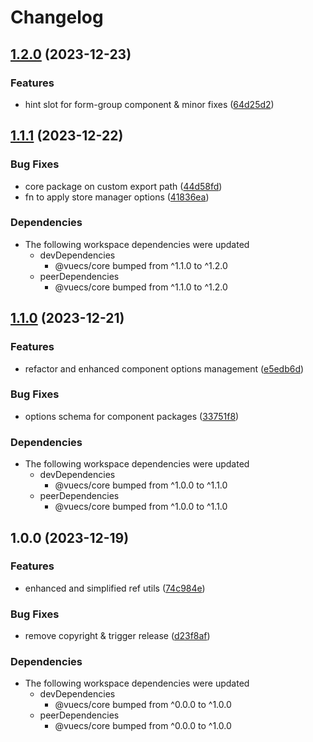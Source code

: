 # Changelog

## [1.2.0](https://github.com/tada5hi/vuecs/compare/form-controls-v1.1.1...form-controls-v1.2.0) (2023-12-23)


### Features

* hint slot for form-group component & minor fixes ([64d25d2](https://github.com/tada5hi/vuecs/commit/64d25d2be6f0a13c3dd284ea6d4ceb790181dfb8))

## [1.1.1](https://github.com/tada5hi/vuecs/compare/form-controls-v1.1.0...form-controls-v1.1.1) (2023-12-22)


### Bug Fixes

* core package on custom export path ([44d58fd](https://github.com/tada5hi/vuecs/commit/44d58fd3ca0584575bae5cfe6e833b5dafbf8379))
* fn to apply store manager options ([41836ea](https://github.com/tada5hi/vuecs/commit/41836eae3502b5c1854eacf801d2c64f08fcd650))


### Dependencies

* The following workspace dependencies were updated
  * devDependencies
    * @vuecs/core bumped from ^1.1.0 to ^1.2.0
  * peerDependencies
    * @vuecs/core bumped from ^1.1.0 to ^1.2.0

## [1.1.0](https://github.com/tada5hi/vuecs/compare/form-controls-v1.0.0...form-controls-v1.1.0) (2023-12-21)


### Features

* refactor and enhanced component options management ([e5edb6d](https://github.com/tada5hi/vuecs/commit/e5edb6d354a44f242a952385db85e14c1b0be223))


### Bug Fixes

* options schema for component packages ([33751f8](https://github.com/tada5hi/vuecs/commit/33751f8a0295ef821063cb3243bfa2c08a010fad))


### Dependencies

* The following workspace dependencies were updated
  * devDependencies
    * @vuecs/core bumped from ^1.0.0 to ^1.1.0
  * peerDependencies
    * @vuecs/core bumped from ^1.0.0 to ^1.1.0

## 1.0.0 (2023-12-19)


### Features

* enhanced and simplified ref utils ([74c984e](https://github.com/tada5hi/vuecs/commit/74c984ec102a2afc8df999d44003b85e555e1c94))


### Bug Fixes

* remove copyright & trigger release ([d23f8af](https://github.com/tada5hi/vuecs/commit/d23f8afe5f3f00201017925bbd0c0e8d421aae99))


### Dependencies

* The following workspace dependencies were updated
  * devDependencies
    * @vuecs/core bumped from ^0.0.0 to ^1.0.0
  * peerDependencies
    * @vuecs/core bumped from ^0.0.0 to ^1.0.0
